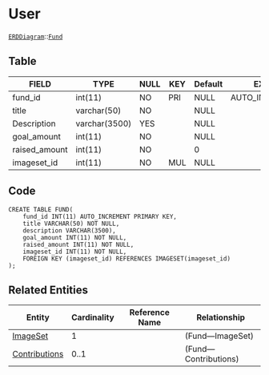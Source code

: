 # User
[```ERDDiagram```](/ERD/ERDDiagram.md)::[```Fund```](/ERD/Fund.md)

## Table

| FIELD         | TYPE          | NULL  | KEY | Default | EXTRA           |
|---------------|---------------|-------|-----|---------|-----------------|
| fund_id       | int(11)       | NO    | PRI | NULL    | AUTO_INCREMENT  |
| title         | varchar(50)   | NO    |     | NULL    |                 |
| Description   | varchar(3500) | YES   |     | NULL    |                 |
| goal_amount   | int(11)       | NO    |     | NULL    |                 |
| raised_amount | int(11)       | NO    |     | 0       |                 |
| imageset_id   | int(11)       | NO    | MUL | NULL    |                 |

## Code
```MySQL
CREATE TABLE FUND(
	fund_id INT(11) AUTO_INCREMENT PRIMARY KEY,
	title VARCHAR(50) NOT NULL,
	description VARCHAR(3500),
	goal_amount INT(11) NOT NULL,
	raised_amount INT(11) NOT NULL,
	imageset_id INT(11) NOT NULL,
	FOREIGN KEY (imageset_id) REFERENCES IMAGESET(imageset_id)
);
```

## Related Entities

| Entity | Cardinality | Reference Name | Relationship |
|-----|-----|-----|-----|
| [ImageSet](/ERD/ImageSet.md) | 1 |  |   (Fund—ImageSet) |
| [Contributions](/ERD/Contributions.md) | 0..1 |  |   (Fund—Contributions) |
